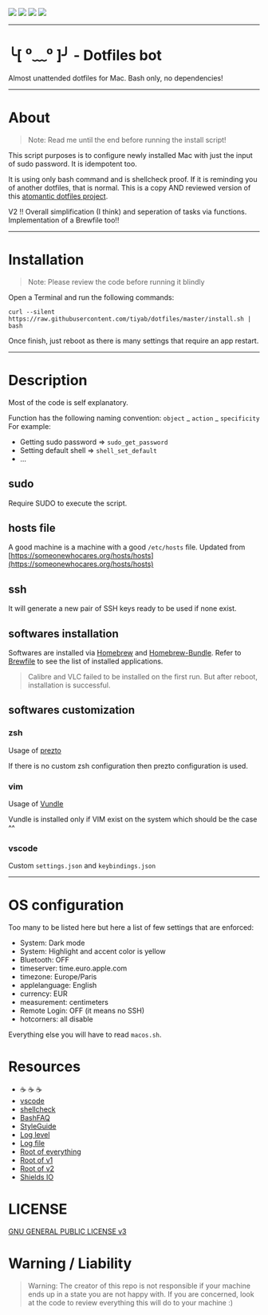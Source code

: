 ![](https://img.shields.io/badge/dotfiles-v2-green.svg)
![](https://img.shields.io/badge/license-GPL%20v3-green.svg)
![](https://img.shields.io/badge/GNU%20bash-%3E%3D%203.2-blue.svg)
![](https://img.shields.io/badge/dependencies-none-lightgrey.svg)

---

# ╰[ ⁰﹏⁰ ]╯ - Dotfiles bot

Almost unattended dotfiles for Mac.
Bash only, no dependencies!

---

# About

> Note: Read me until the end before running the install script!

This script purposes is to configure newly installed Mac with just the input of sudo password. It is idempotent too.

It is using only bash command and is shellcheck proof.
If it is reminding you of another dotfiles, that is normal. This is a copy AND reviewed version of this [atomantic dotfiles project](https://github.com/atomantic/dotfiles).

V2 !! Overall simplification (I think) and seperation of tasks via functions. Implementation of a Brewfile too!!

---

# Installation
> Note: Please review the code before running it blindly

Open a Terminal and run the following commands:
```
curl --silent https://raw.githubusercontent.com/tiyab/dotfiles/master/install.sh | bash
```

Once finish, just reboot as there is many settings that require an app restart.

---

# Description

Most of the code is self explanatory.

Function has the following naming convention: `object` _ `action` _ `specificity`
For example: 
- Getting sudo password => `sudo_get_password`
- Setting default shell => `shell_set_default`
- ...

## sudo

Require SUDO to execute the script.

## hosts file

A good machine is a machine with a good `/etc/hosts` file.
Updated from [https://someonewhocares.org/hosts/hosts](https://someonewhocares.org/hosts/hosts)

## ssh

It will generate a new pair of SSH keys ready to be used if none exist.

## softwares installation

Softwares are installed via [Homebrew](https://brew.sh/) and [Homebrew-Bundle](https://github.com/Homebrew/homebrew-bundle).
Refer to [Brewfile](Brewfile) to see the list of installed applications.

> Calibre and VLC failed to be installed on the first run. But after reboot, installation is successful.

## softwares customization

### zsh

Usage of [prezto](https://github.com/sorin-ionescu/prezto)

If there is no custom zsh configuration then prezto configuration is used.

### vim

Usage of [Vundle](https://github.com/VundleVim/Vundle.vim)

Vundle is installed only if VIM exist on the system which should be the case ^^

### vscode

Custom `settings.json` and `keybindings.json`

---

# OS configuration

Too many to be listed here but here a list of few settings that are enforced:
- System: Dark mode
- System: Highlight and accent color is yellow
- Bluetooth: OFF
- timeserver: time.euro.apple.com
- timezone: Europe/Paris
- applelanguage: English
- currency: EUR
- measurement: centimeters 
- Remote Login: OFF (it means no SSH)
- hotcorners: all disable

Everything else you will have to read `macos.sh`.

# Resources
- :coffee: :coffee: :coffee:
- [vscode](https://code.visualstudio.com/download)
- [shellcheck](https://www.shellcheck.net/)
- [BashFAQ](https://mywiki.wooledge.org/BashFAQ)
- [StyleGuide](https://google.github.io/styleguide/shell.xml#Variable_Names)
- [Log level](http://www.ludovicocaldara.net/dba/bash-tips-4-use-logging-levels/)
- [Log file](http://www.ludovicocaldara.net/dba/bash-tips-5-output-logfile/)
- [Root of everything](https://github.com/HiDeoo)
- [Root of v1](https://github.com/atomantic/dotfiles)
- [Root of v2](https://github.com/sam-hosseini/dotfiles)
- [Shields IO](https://shields.io/)

# LICENSE
[GNU GENERAL PUBLIC LICENSE v3](LICENSE)

# Warning / Liability
> Warning:
The creator of this repo is not responsible if your machine ends up in a state you are not happy with. If you are concerned, look at the code to review everything this will do to your machine :)
